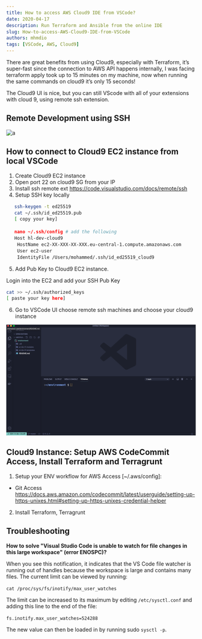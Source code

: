 ```yaml
---
title: How to access AWS Cloud9 IDE from VSCode?
date: 2020-04-17
description: Run Terraform and Ansible from the online IDE
slug: How-to-access-AWS-Cloud9-IDE-from-VSCode
authors: mhmdio
tags: [VSCode, AWS, Cloud9]
---
```


There are great benefits from using Cloud9, especially with Terraform, it’s super-fast since the connection to AWS API happens internally, I was facing terraform apply took up to 15 minutes on my machine, now when running the same commands on cloud9 it’s only 15 seconds!

<!--truncate-->

The Cloud9 UI is nice, but you can still VScode with all of your extensions with cloud 9, using remote ssh extension.

## Remote Development using SSH

![a](https://code.visualstudio.com/assets/docs/remote/ssh/architecture-ssh.png)

## How to connect to Cloud9 EC2 instance from local VSCode

1. Create Cloud9 EC2 instance
2. Open port 22 on cloud9 SG from your IP
3. Install ssh remote ext https://code.visualstudio.com/docs/remote/ssh
4. Setup SSH key locally

```bash
   ssh-keygen -t ed25519
   cat ~/.ssh/id_ed25519.pub
   [ copy your key]

   nano ~/.ssh/config # add the following
   Host hl-dev-cloud9
    HostName ec2-XX-XXX-XX-XXX.eu-central-1.compute.amazonaws.com
    User ec2-user
    IdentityFile /Users/mohammed/.ssh/id_ed25519_cloud9
```

5. Add Pub Key to Cloud9 EC2 instance.

Login into the EC2 and add your SSH Pub Key

```bash
cat >> ~/.ssh/authorized_keys
[ paste your key here]
```

6. Go to VSCode UI choose remote ssh machines and choose your cloud9 instance

![](vscode-c9.png)

## Cloud9 Instance: Setup AWS CodeCommit Access, Install Terraform and Terragrunt

1. Setup your ENV workflow for AWS Access [~/.aws/config]:

- Git Access https://docs.aws.amazon.com/codecommit/latest/userguide/setting-up-https-unixes.html#setting-up-https-unixes-credential-helper

2. Install Terraform, Terragrunt

## Troubleshooting

**How to solve "Visual Studio Code is unable to watch for file changes in this large workspace" (error ENOSPC)?**

When you see this notification, it indicates that the VS Code file watcher is running out of handles because the workspace is large and contains many files. The current limit can be viewed by running:

`cat /proc/sys/fs/inotify/max_user_watches`

The limit can be increased to its maximum by editing `/etc/sysctl.conf` and adding this line to the end of the file:

`fs.inotify.max_user_watches=524288`

The new value can then be loaded in by running sudo `sysctl -p`.
